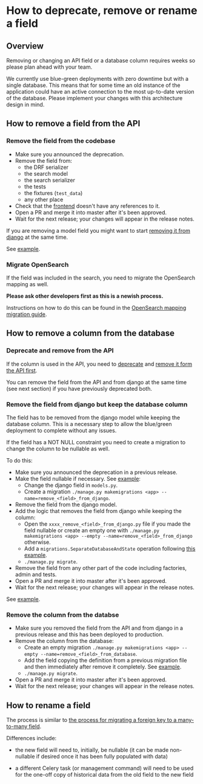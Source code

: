 # How to deprecate, remove or rename a field

## Overview

Removing or changing an API field or a database column requires weeks so please plan ahead with your team.

We currently use blue-green deployments with zero downtime but with a single database. This means that for some time an old instance of the application could have an active connection to the most up-to-date version of the database. Please implement your changes with this architecture design in mind.

## <a name="how-to-remove-from-api"></a>How to remove a field from the API

### Remove the field from the codebase

* Make sure you announced the deprecation.
* Remove the field from:
    * the DRF serializer
    * the search model
    * the search serializer
    * the tests
    * the fixtures (`test_data`)
    * any other place
* Check that the [frontend](https://github.com/uktrade/data-hub-frontend) doesn't have any references to it.
* Open a PR and merge it into master after it's been approved.
* Wait for the next release; your changes will appear in the release notes.

If you are removing a model field you might want to start [removing it from django](#how-to-remove-column) at the same time.

See [example](https://github.com/uktrade/data-hub-api/pull/1107/files).

### Migrate OpenSearch

If the field was included in the search, you need to migrate the OpenSearch mapping as well.

**Please ask other developers first as this is a newish process.**

Instructions on how to do this can be found in the [OpenSearch mapping migration guide](./OpenSearch&#32;migrations.md).

## <a name="how-to-remove-column"></a>How to remove a column from the database

### Deprecate and remove from the API

If the column is used in the API, you need to [deprecate](#document-deprecation) and [remove it form the API first](#how-to-remove-from-api).

You can remove the field from the API and from django at the same time (see next section) if you have previously deprecated both.

### Remove the field from django but keep the database column

The field has to be removed from the django model while keeping the database column. This is a necessary step to allow the blue/green deployment to complete without any issues.

If the field has a NOT NULL constraint you need to create a migration to change the column to be nullable as well.

To do this:
* Make sure you announced the deprecation in a previous release.
* Make the field nullable if necessary. See [example](https://github.com/uktrade/data-hub-api/blob/d57e613aad6c4c033131f0b3074e6143bd4fb010/datahub/company/migrations/0036_update_contact_contactable_columns.py):
    * Change the django field in `models.py`.
    * Create a migration `./manage.py makemigrations <app> --name=remove_<field>_from_django`.
* Remove the field from the django model.
* Add the logic that removes the field from django while keeping the column:
    * Open the `xxxx_remove_<field>_from_django.py` file if you made the field nullable or create an empty one with `./manage.py makemigrations <app> --empty --name=remove_<field>_from_django` otherwise.
    * Add a `migrations.SeparateDatabaseAndState` operation following [this example](https://github.com/uktrade/data-hub-api/blob/d4b7d447cb992f71427ac56b219d4a63c73fbb2b/datahub/company/migrations/0034_remove-account-manager-from-django.py).
    * `./manage.py migrate`.
* Remove the field from any other part of the code including factories, admin and tests.
* Open a PR and merge it into master after it's been approved.
* Wait for the next release; your changes will appear in the release notes.

See [example](https://github.com/uktrade/data-hub-api/pull/1107/files).

### Remove the column from the databse

* Make sure you removed the field from the API and from django in a previous release and this has been deployed to production.
* Remove the column from the database:
    * Create an empty migration `./manage.py makemigrations <app> --empty --name=remove_<field>_from_database`.
    * Add the field copying the definition from a previous migration file and then immediately after remove it completely. See [example](https://github.com/uktrade/data-hub-api/blob/70eb77d76f5189f9476601ca1a5f118c9b7cbe5f/datahub/company/migrations/0035_remove_account_manager_column.py).
    * `./manage.py migrate`.
* Open a PR and merge it into master after it's been approved.
* Wait for the next release; your changes will appear in the release notes.

## How to rename a field

The process is similar to [the process for migrating a foreign key to a many-to-many field](./How&#32;to&#32;change&#32;the&#32;type&#32;of&#32;a&#32;field.md).

Differences include:

* the new field will need to, initially, be nullable (it can be made non-nullable if desired once it has been fully populated with data)

* a different Celery task (or management command) will need to be used for the one-off copy of historical data from the old field to the new field 
